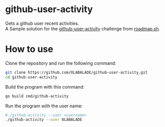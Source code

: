 # github-user-activity
Gets a github user recent activities.<br />
A Sample solution for the [github-user-activity](https://roadmap.sh/projects/github-user-activity) challenge from [roadmap.sh](https://roadmap.sh/).
# How to use
Clone the repository and run the following command:
```bash
git clone https://github.com/OLABALADE/github-user-activity.git
cd github-user-activity
```
Build the program with this command:
```bash
go build cmd/github-activity
```
Run the program with the user name:
```bash
#./github-activity --user <username>
./github-activity --user OLABALADE
```
